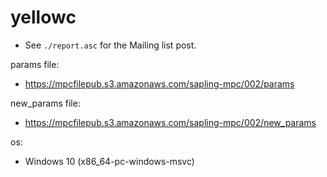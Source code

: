 # yellowc
* See `./report.asc` for the Mailing list post.

params file:
* https://mpcfilepub.s3.amazonaws.com/sapling-mpc/002/params

new_params file:
* https://mpcfilepub.s3.amazonaws.com/sapling-mpc/002/new_params

os: 
* Windows 10 (x86_64-pc-windows-msvc)
